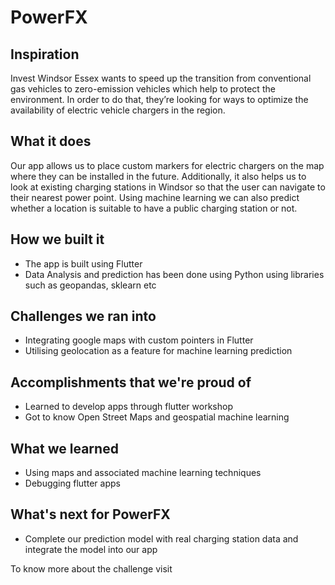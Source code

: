 # PowerFX

## Inspiration
Invest Windsor Essex wants to speed up the transition from conventional gas vehicles to zero-emission vehicles which help to protect the environment. In order to do that, they’re looking for ways to optimize the availability of electric vehicle chargers in the region.

## What it does
Our app allows us to place custom markers for electric chargers on the map where they can be installed in the future. Additionally, it also helps us to look at existing charging stations in Windsor so that the user can navigate to their nearest power point.
Using machine learning we can also predict whether a location is suitable to have a public charging station or not.

## How we built it
- The app is built using Flutter 
- Data Analysis and prediction has been done using Python using libraries such as geopandas, sklearn etc

## Challenges we ran into
- Integrating google maps with custom pointers in Flutter
- Utilising geolocation as a feature for machine learning prediction

## Accomplishments that we're proud of
- Learned to develop apps through flutter workshop
- Got to know Open Street Maps and geospatial machine learning 

## What we learned
- Using maps and associated machine learning techniques
- Debugging flutter apps

## What's next for PowerFX
- Complete our prediction model with real charging station data and integrate the model into our app

To know more about the challenge visit

